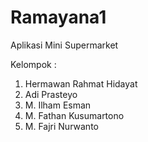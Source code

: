 # Ramayana1
Aplikasi Mini Supermarket

Kelompok :</br>
1. Hermawan Rahmat Hidayat </br>
2. Adi Prasteyo </br>
3. M. Ilham Esman </br>
4. M. Fathan Kusumartono </br>
5. M. Fajri Nurwanto </br>
